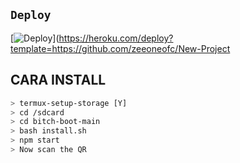 ## `Deploy`
[![Deploy](https://www.herokucdn.com/deploy/button.svg)](https://heroku.com/deploy?template=https://github.com/zeeoneofc/New-Project

## CARA INSTALL
```bash
> termux-setup-storage [Y]
> cd /sdcard
> cd bitch-boot-main
> bash install.sh
> npm start
> Now scan the QR
```
